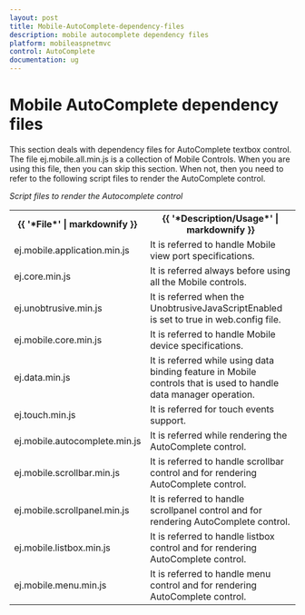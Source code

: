 ```yaml
---
layout: post
title: Mobile-AutoComplete-dependency-files
description: mobile autocomplete dependency files
platform: mobileaspnetmvc
control: AutoComplete 
documentation: ug
---
```


# Mobile AutoComplete dependency files

This section deals with dependency files for AutoComplete textbox control. The file ej.mobile.all.min.js is a collection of Mobile Controls. When you are using this file, then you can skip this section. When not, then you need to refer to the following script files to render the AutoComplete control.

_Script files to render the Autocomplete control_

<table>
<tr>
<th>
{{ '*File*' | markdownify }}</th><th>
{{ '*Description/Usage*' | markdownify }}</th></tr>
<tr>
<td>
ej.mobile.application.min.js</td><td>
It is referred to handle Mobile view port specifications.</td></tr>
<tr>
<td>
ej.core.min.js</td><td>
It is referred always before using all the Mobile controls.</td></tr>
<tr>
<td>
ej.unobtrusive.min.js</td><td>
It is referred when the UnobtrusiveJavaScriptEnabled is set to true in web.config file.</td></tr>
<tr>
<td>
ej.mobile.core.min.js</td><td>
It is referred to handle Mobile device specifications.</td></tr>
<tr>
<td>
ej.data.min.js</td><td>
It is referred while using data binding feature in Mobile controls that is used to handle data manager operation.</td></tr>
<tr>
<td>
ej.touch.min.js</td><td>
It is referred for touch events support.</td></tr>
<tr>
<td>
ej.mobile.autocomplete.min.js</td><td>
It is referred while rendering the AutoComplete control.</td></tr>
<tr>
<td>
ej.mobile.scrollbar.min.js</td><td>
It is referred to handle scrollbar control and for rendering AutoComplete control.</td></tr>
<tr>
<td>
ej.mobile.scrollpanel.min.js</td><td>
It is referred to handle scrollpanel control and for rendering AutoComplete control.</td></tr>
<tr>
<td>
ej.mobile.listbox.min.js</td><td>
It is referred to handle listbox control and for rendering AutoComplete control.</td></tr>
<tr>
<td>
ej.mobile.menu.min.js</td><td>
It is referred to handle menu control and for rendering AutoComplete control.</td></tr>
</table>


